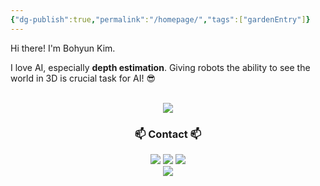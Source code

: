 ```yaml
---
{"dg-publish":true,"permalink":"/homepage/","tags":["gardenEntry"]}
---
```


Hi there! I'm Bohyun Kim.

I love AI, especially **depth estimation**. 
Giving robots the ability to see the world in 3D is crucial task for AI! 😎

<div align="center">
	    <br>
  <a href="https://boyamie.github.io/"><img src="https://img.shields.io/badge/NaverBoostcampAITechDiary-03C75A?style=for-the-badge&logo=Naver&logoColor=white" /></a>
    <br>
</div>
<h3 align="center">📫 Contact 📫</h3>  
<div align="center">
	<a href="https://velog.io/@boyamie_/posts" target="_blank"><img src="https://img.shields.io/badge/Velog-1EBC8F?style=for-the-badge&logo=Velog&logoColor=white"/></a> <a href="https://blog.naver.com/boyamie" target="_blank"><img src="https://img.shields.io/badge/Blog-03C75A?style=for-the-badge&logo=Naver&logoColor=white"/></a> <a href="https://instagram.com/boyamie_/?hl=ko" target="_blank"><img src="https://img.shields.io/badge/boyamie_-E4405F?style=for-the-badge&logo=Instagram&logoColor=white"/></a>

</div>
<div align="center">
<a href="https://github.com/boyamie" target="_blank"><img src="https://img.shields.io/badge/boyamie-181717?style=for-the-badge&logo=GitHub&logoColor=white"/></a>
</div>


